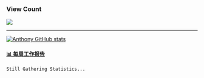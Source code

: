 ### View Count
<p>
  <a href="https://count.getloli.com/"><img src="https://count.getloli.com/get/@asmedeus998?theme=rule34"></a>
</p>

---
[![Anthony GitHub stats](https://github-readme-stats.vercel.app/api?username=asmedeus998&count_private=true&hide=prs,issues&show_icons=true&theme=cobalt)](https://github.com/Asmedeus998/github-readme-stats)



 <!-- waka-box start -->
#### <a href="https://gist.github.com/a5bdb8de47f72cbc13283af0f95ad2f2" target="_blank">📊 每周工作报告</a>
```text
Still Gathering Statistics...
```
<!-- Powered by https://github.com/journey-ad/waka-box-go . -->
<!-- waka-box end -->



<!--
**Asmedeus998/Asmedeus998** is a ✨ _special_ ✨ repository because its `README.md` (this file) appears on your GitHub profile.

Here are some ideas to get you started:

- 🔭 I’m currently working on ...
- 🌱 I’m currently learning ...
- 👯 I’m looking to collaborate on ...
- 🤔 I’m looking for help with ...
- 💬 Ask me about ...
- 📫 How to reach me: ...
- 😄 Pronouns: ...
- ⚡ Fun fact: ...
-->
